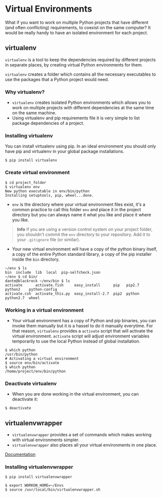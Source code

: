 
# Virtual Environments

What if you want to work on multiple Python projects that have different (and often conflicting) requirements, to coexist on the same computer? It would be really handy to have an isolated environment for each project.
 
## virtualenv

`virtualenv` is a tool to keep the dependencies required by different projects in separate places, by creating virtual Python environments for them. 

`virtualenv` creates a folder which contains all the necessary executables to use the packages that a Python project would need.

### Why virtualenv?

- `virtualenv` creates isolated Python environments which allows you to work on multiple projects with different dependencies at the same time on the same machine.
- Using virtualenv and pip requirements file it is very simple to list package dependencies of a project.

### Installing virtualenv

You can install virtualenv using pip. In an ideal environment you should only have pip and virtualenv in your global package installations.

```
$ pip install virtualenv
```

### Create virtual environment

```
$ cd project_folder
$ virtualenv env
New python executable in env/bin/python
Installing setuptools, pip, wheel...done.
```

- `env` is the directory where your virtual environment files exist, it's a common practice to call this folder `env` and place it in the project directory but you can always name it what you like and place it where you like.

> **Info** if you are using a version control system on your project folder, you shouldn't commit the `env` directory to your repository. Add it to your `.gitignore` file (or similar).

- Your new virtual environment will have a copy of the python binary itself, a copy of the entire Python standard library, a copy of the pip installer inside the `bin` directory.

```
~/env $ ls
bin  include  lib  local  pip-selfcheck.json
~/env $ cd bin/
dante@blackrock ~/env/bin $ ls
activate      activate.fish     easy_install      pip   pip2.7  python2    python-config
activate.csh  activate_this.py  easy_install-2.7  pip2  python  python2.7  wheel
```

### Working in a virtual environment

- Your virtual environment has a copy of Python and pip binaries, you can invoke them manually but it is a hassel to do it manually everytime. For that reason, `virtualenv` provides a `activate` script that will activate the virtual environment. `activate` script will adjust environment variables temporarily to use the local Python instead of global installation.

```
$ which python
/usr/bin/python
# Activating a virtual environment
$ source env/bin/activate
$ which python
/home/project/env/bin/python
```

### Deactivate virtualenv

- When you are done working in the virtual environment, you can deactivate it:

```
$ deactivate
```


## virtualenvwrapper

- `virtualenvwrapper` provides a set of commands which makes working with virtual environments simpler.
- `virtualenvwrapper` also places all your virtual environments in one place.

[Documentation](https://virtualenvwrapper.readthedocs.io/en/latest/)

### Installing virtualenvwrapper

```
$ pip install virtualenvwrapper
```


```
$ export WORKON_HOME=~/Envs
$ source /usr/local/bin/virtualenvwrapper.sh

```
